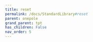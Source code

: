 ```yaml
---
title: reset
permalink: /docs/StandardLibrary#reset
parent: onepole
grand_parent: tpt
has_children: False
nav_order: 5
---
```

